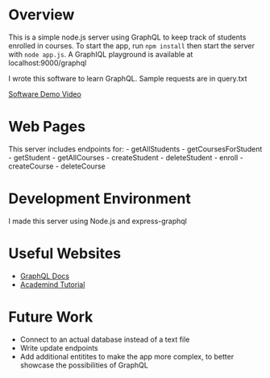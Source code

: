 # Overview

This is a simple node.js server using GraphQL to keep track of students enrolled in courses. To start the app, run `npm install` then start the server with `node app.js`. A GraphIQL playground is available at localhost:9000/graphql

I wrote this software to learn GraphQL. Sample requests are in query.txt

[Software Demo Video](http://youtube.link.goes.here)

# Web Pages

This server includes endpoints for:
    - getAllStudents
    - getCoursesForStudent
    - getStudent
    - getAllCourses
    - createStudent
    - deleteStudent
    - enroll
    - createCourse
    - deleteCourse


# Development Environment

I made this server using Node.js and express-graphql

# Useful Websites
* [GraphQL Docs](https://graphql.org/)
* [Academind Tutorial](https://pro.academind.com/courses/enrolled/767386)

# Future Work

* Connect to an actual database instead of a text file
* Write update endpoints
* Add additional entitites to make the app more complex, to better showcase the possibilities of GraphQL